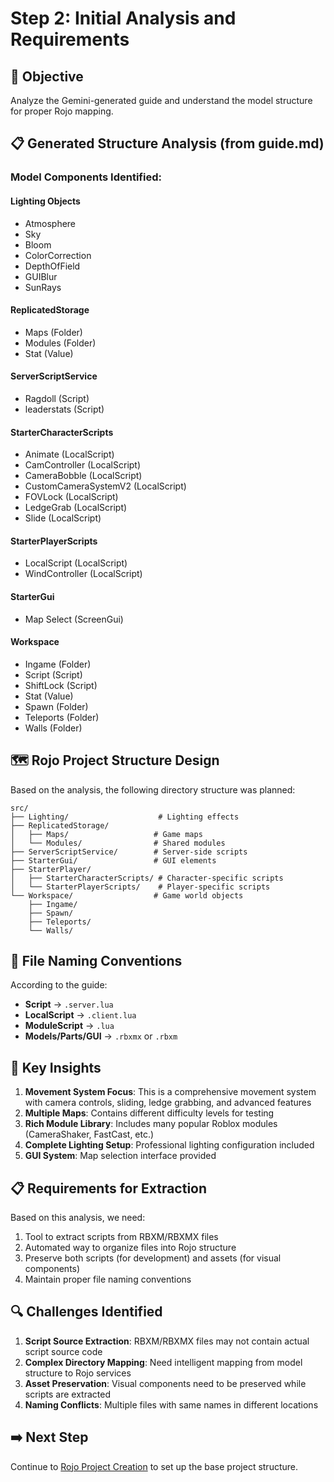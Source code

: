 # Step 2: Initial Analysis and Requirements

## 🎯 Objective
Analyze the Gemini-generated guide and understand the model structure for proper Rojo mapping.

## 📋 Generated Structure Analysis (from guide.md)

### Model Components Identified:

#### Lighting Objects
- Atmosphere
- Sky  
- Bloom
- ColorCorrection
- DepthOfField
- GUIBlur
- SunRays

#### ReplicatedStorage
- Maps (Folder)
- Modules (Folder)
- Stat (Value)

#### ServerScriptService  
- Ragdoll (Script)
- leaderstats (Script)

#### StarterCharacterScripts
- Animate (LocalScript)
- CamController (LocalScript)
- CameraBobble (LocalScript)
- CustomCameraSystemV2 (LocalScript)
- FOVLock (LocalScript)
- LedgeGrab (LocalScript)
- Slide (LocalScript)

#### StarterPlayerScripts
- LocalScript (LocalScript)
- WindController (LocalScript)

#### StarterGui
- Map Select (ScreenGui)

#### Workspace
- Ingame (Folder)
- Script (Script)
- ShiftLock (Script)
- Stat (Value)
- Spawn (Folder)
- Teleports (Folder)
- Walls (Folder)

## 🗺️ Rojo Project Structure Design

Based on the analysis, the following directory structure was planned:

```
src/
├── Lighting/                    # Lighting effects
├── ReplicatedStorage/
│   ├── Maps/                   # Game maps
│   └── Modules/                # Shared modules
├── ServerScriptService/        # Server-side scripts
├── StarterGui/                 # GUI elements
├── StarterPlayer/
│   ├── StarterCharacterScripts/ # Character-specific scripts
│   └── StarterPlayerScripts/    # Player-specific scripts
└── Workspace/                  # Game world objects
    ├── Ingame/
    ├── Spawn/
    ├── Teleports/
    └── Walls/
```

## 📝 File Naming Conventions

According to the guide:
- **Script** → `.server.lua`
- **LocalScript** → `.client.lua`  
- **ModuleScript** → `.lua`
- **Models/Parts/GUI** → `.rbxmx` or `.rbxm`

## 🎯 Key Insights

1. **Movement System Focus**: This is a comprehensive movement system with camera controls, sliding, ledge grabbing, and advanced features
2. **Multiple Maps**: Contains different difficulty levels for testing
3. **Rich Module Library**: Includes many popular Roblox modules (CameraShaker, FastCast, etc.)
4. **Complete Lighting Setup**: Professional lighting configuration included
5. **GUI System**: Map selection interface provided

## 📋 Requirements for Extraction

Based on this analysis, we need:
1. Tool to extract scripts from RBXM/RBXMX files
2. Automated way to organize files into Rojo structure
3. Preserve both scripts (for development) and assets (for visual components)
4. Maintain proper file naming conventions

## 🔍 Challenges Identified

1. **Script Source Extraction**: RBXM/RBXMX files may not contain actual script source code
2. **Complex Directory Mapping**: Need intelligent mapping from model structure to Rojo services
3. **Asset Preservation**: Visual components need to be preserved while scripts are extracted
4. **Naming Conflicts**: Multiple files with same names in different locations

## ➡️ Next Step
Continue to [Rojo Project Creation](03-rojo-project-creation.md) to set up the base project structure.